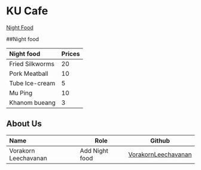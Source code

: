 # KU Cafe
[Night Food](#night-food)

##Night food

| Night food               | Prices   |
|:-------------------------|----------|
| Fried Silkworms          | 20       |
| Pork Meatball            | 10       |
| Tube Ice-cream           | 5        |
| Mu Ping                  | 10       |
| Khanom bueang            | 3        |

## About Us

| Name                      | Role           | Github              |
|:--------------------------|----------------|---------------------|
| Vorakorn Leechavanan      | Add Night food | [VorakornLeechavanan](https://github.com/VorakornLeechavanan) |

